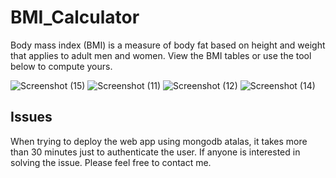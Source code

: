 # BMI_Calculator
Body mass index (BMI) is a measure of body fat based on height and weight that applies to adult men and women. View the BMI tables or use the tool below to compute yours.

![Screenshot (15)](https://user-images.githubusercontent.com/69767685/144603006-3ca584fe-206b-4abf-ab60-bb31d651c012.png)
![Screenshot (11)](https://user-images.githubusercontent.com/69767685/144603029-f850c4ac-68eb-409a-8f95-f1e423b6ea93.png)
![Screenshot (12)](https://user-images.githubusercontent.com/69767685/144603035-42ce9a2d-52b2-4eae-9723-097e705907f7.png)
![Screenshot (14)](https://user-images.githubusercontent.com/69767685/144603039-88e93b8a-2b1d-452d-81a8-32a285f63573.png)


## Issues
When trying to deploy the web app using mongodb atalas, it takes more than 30 minutes just to authenticate the user. If anyone is interested in solving the issue. Please feel free to contact me.
